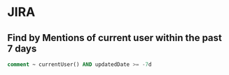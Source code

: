 JIRA
====

## Find by Mentions of current user within the past 7 days

```sql
comment ~ currentUser() AND updatedDate >= -7d
```